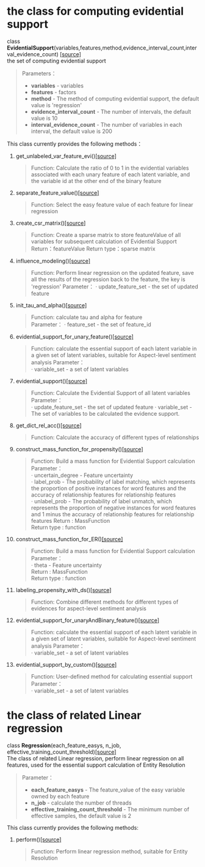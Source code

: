 # the class for computing evidential support
class **EvidentialSupport**(variables,features,method,evidence_interval_count,interval_evidence_count) [[source]](../evidential_support.py)                
the set of computing evidential support 
>Parameters：
> - **variables** - variables
> - **features** - factors
> - **method** - The method of computing evidential support, the default value is 'regression'
> - **evidence_interval_count** - The number of intervals, the default value is 10
> - **interval_evidence_count** - The number of variables in each interval, the default value is 200

This class currently provides the following methods：             
1. get_unlabeled_var_feature_evi()[[source]](../evidential_support.py)
    >Function: Calculate the ratio of 0 to 1 in the evidential variables associated with each unary feature of each latent variable, and the variable id at the other end of the binary feature

2. separate_feature_value()[[source]](../evidential_support.py)
    >Function: Select the easy feature value of each feature for linear regression

3. create_csr_matrix()[[source]](../evidential_support.py)
    >Function: Create a sparse matrix to store featureValue of all variables for subsequent calculation of Evidential Support
    >Return：featureValue
    >Return type：sparse matrix

4. influence_modeling()[[source]](../evidential_support.py)
    >Function: Perform linear regression on the updated feature, save all the results of the regression back to the feature, the key is 'regression'
    >Parameter：
    > · update_feature_set - the set of updated feature

5. init_tau_and_alpha()[[source]](../evidential_support.py)
    >Function: calculate tau and alpha for feature  
    >Parameter：
    > · feature_set - the set of feature_id
6. evidential_support_for_unary_feature()[[source]](../evidential_support.py)
    >Function: calculate the essential support of each latent variable in a given set of latent variables, suitable for Aspect-level sentiment analysis 
    >Parameter：  
    > · variable_set - a set of latent variables
    
7. evidential_support()[[source]](../evidential_support.py)
    >Function: Calculate the Evidential Support of all latent variables
    >Parameter：  
    > · update_feature_set - the set of updated feature
    > · variable_set -The set of variables to be calculated  the evidence support.

8. get_dict_rel_acc()[[source]](../evidential_support.py)
    >Function: Calculate the accuracy of different types of relationships

9. construct_mass_function_for_propensity()[[source]](../evidential_support.py)
    >Function: Build a mass function for Evidential Support calculation 
    >Parameter：  
    > · uncertain_degree - Feature uncertainty  
    > · label_prob - The probability of label matching, which represents the proportion of positive instances for word features and the accuracy of relationship features for relationship features  
    > · unlabel_prob - The probability of label unmatch, which represents the proportion of negative instances for word features and 1 minus the accuracy of relationship features for relationship features
    >Return : MassFunction  
    >Return type : function  
    
10. construct_mass_function_for_ER()[[source]](../evidential_support.py)
    >Function: Build a mass function for Evidential Support calculation 
    >Parameter：  
    > · theta - Feature uncertainty  
    >Return : MassFunction  
    >Return type : function  

11. labeling_propensity_with_ds()[[source]](../evidential_support.py)
    >Function: Combine different methods for different types of evidences for aspect-level sentiment analysis

12. evidential_support_for_unaryAndBinary_feature()[[source]](../evidential_support.py)
    >Function: calculate the essential support of each latent variable in a given set of latent variables, suitable for Aspect-level sentiment analysis 
    >Parameter：  
    > · variable_set - a set of latent variables

13. evidential_support_by_custom()[[source]](../evidential_support.py)
    >Function: User-defined method for calculating essential support
    >Parameter：  
    > · variable_set - a set of latent variables

# the class of related Linear regression
class **Regression**(each_feature_easys, n_job, effective_training_count_threshold)[[source]]([source])  
The class of related Linear regression, perform linear regression on all features, used for the essential support calculation of Entity Resolution
> Parameter：
> - **each_feature_easys** - The feature_value of the easy variable owned by each feature  
> - **n_job** - calculate the number of threads  
> - **effective_training_count_threshold** - The minimum number of effective samples, the default value is 2  

This class currently provides the following methods:
1. perform()[[source]](../evidential_support.py)
    >Function: Perform linear regression method, suitable for Entity Resolution
